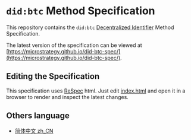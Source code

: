 # `did:btc` Method Specification

This repository contains the `did:btc` [Decentralized Identifier](https://www.w3.org/TR/did-core/) Method Specification.

The latest version of the specification can be viewed at [https://microstrategy.github.io/did-btc-spec/](https://microstrategy.github.io/did-btc-spec/).

## Editing the Specification

This specification uses [ReSpec](https://github.com/w3c/respec/) html. Just edit [index.html](index.html) and open it in a browser to render and inspect the latest changes.
## Others language
 - [简体中文 zh_CN](./index_zh_CN.html)